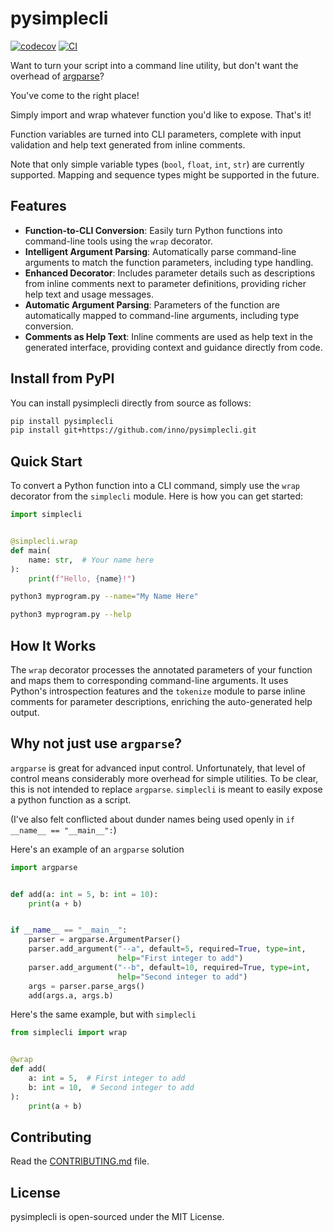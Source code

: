 # pysimplecli

[![codecov](https://codecov.io/gh/inno/pysimplecli/branch/main/graph/badge.svg?token=project_urlname_token_here)](https://codecov.io/gh/inno/pysimplecli)
[![CI](https://github.com/inno/pysimplecli/actions/workflows/main.yml/badge.svg)](https://github.com/inno/pysimplecli/actions/workflows/main.yml)

Want to turn your script into a command line utility, but don't want the
overhead of [argparse](https://docs.python.org/3/library/argparse.html)?

You've come to the right place!

Simply import and wrap whatever function you'd like to expose. That's it!

Function variables are turned into CLI parameters, complete with input
validation and help text generated from inline comments.

Note that only simple variable types (`bool`, `float`, `int`, `str`) are
currently supported. Mapping and sequence types might be supported in the
future.

## Features

- **Function-to-CLI Conversion**: Easily turn Python functions into command-line tools using the `wrap` decorator.
- **Intelligent Argument Parsing**: Automatically parse command-line arguments to match the function parameters, including type handling.
- **Enhanced Decorator**: Includes parameter details such as descriptions from inline comments next to parameter definitions, providing richer help text and usage messages.
- **Automatic Argument Parsing**: Parameters of the function are automatically mapped to command-line arguments, including type conversion.
- **Comments as Help Text**: Inline comments are used as help text in the generated interface, providing context and guidance directly from code.


## Install from PyPI

You can install pysimplecli directly from source as follows:

```bash
pip install pysimplecli
pip install git+https://github.com/inno/pysimplecli.git
```

## Quick Start

To convert a Python function into a CLI command, simply use the `wrap` decorator from the `simplecli` module. Here is how you can get started:

```python
import simplecli


@simplecli.wrap
def main(
    name: str,  # Your name here
):
    print(f"Hello, {name}!")
```

```bash
python3 myprogram.py --name="My Name Here"
```

```bash
python3 myprogram.py --help
```

## How It Works

The `wrap` decorator processes the annotated parameters of your function and maps them to corresponding command-line arguments. It uses Python's introspection features and the `tokenize` module to parse inline comments for parameter descriptions, enriching the auto-generated help output.

## Why not just use `argparse`?

`argparse` is great for advanced input control. Unfortunately, that level of control means considerably more overhead for simple utilities. To be clear, this is not intended to replace `argparse`. `simplecli` is meant to easily expose a python function as a script.

(I've also felt conflicted about dunder names being used openly in `if __name__ == "__main__":`)


Here's an example of an `argparse` solution
```python
import argparse


def add(a: int = 5, b: int = 10):
    print(a + b)


if __name__ == "__main__":
    parser = argparse.ArgumentParser()
    parser.add_argument("--a", default=5, required=True, type=int,
                        help="First integer to add")
    parser.add_argument("--b", default=10, required=True, type=int,
                        help="Second integer to add")
    args = parser.parse_args()
    add(args.a, args.b)
```

Here's the same example, but with `simplecli`

```python
from simplecli import wrap


@wrap
def add(
    a: int = 5,  # First integer to add
    b: int = 10,  # Second integer to add
):
    print(a + b)
```


## Contributing

Read the [CONTRIBUTING.md](CONTRIBUTING.md) file.

## License

pysimplecli is open-sourced under the MIT License.
